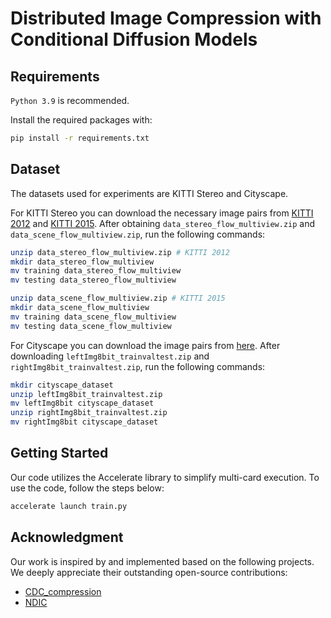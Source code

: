 # Distributed Image Compression with Conditional Diffusion Models
## Requirements
`Python 3.9` is recommended.

Install the required packages with:
```bash
pip install -r requirements.txt
```

## Dataset
The datasets used for experiments are KITTI Stereo and Cityscape.

For KITTI Stereo you can download the necessary image pairs from [KITTI 2012](http://www.cvlibs.net/download.php?file=data_stereo_flow_multiview.zip) and [KITTI 2015](http://www.cvlibs.net/download.php?file=data_scene_flow_multiview.zip). After obtaining `data_stereo_flow_multiview.zip` and `data_scene_flow_multiview.zip`, run the following commands:
```bash
unzip data_stereo_flow_multiview.zip # KITTI 2012
mkdir data_stereo_flow_multiview
mv training data_stereo_flow_multiview
mv testing data_stereo_flow_multiview

unzip data_scene_flow_multiview.zip # KITTI 2015
mkdir data_scene_flow_multiview
mv training data_scene_flow_multiview
mv testing data_scene_flow_multiview
```

For Cityscape you can download the image pairs from [here](https://www.cityscapes-dataset.com/downloads/). After downloading `leftImg8bit_trainvaltest.zip` and `rightImg8bit_trainvaltest.zip`, run the following commands:
```bash
mkdir cityscape_dataset
unzip leftImg8bit_trainvaltest.zip
mv leftImg8bit cityscape_dataset
unzip rightImg8bit_trainvaltest.zip
mv rightImg8bit cityscape_dataset
```
## Getting Started

Our code utilizes the Accelerate library to simplify multi-card execution. To use the code, follow the steps below:

```bash
accelerate launch train.py
```
## Acknowledgment
Our work is inspired by and implemented based on the following projects. We deeply appreciate their outstanding open-source contributions:
- [CDC_compression](https://github.com/buggyyang/CDC_compression)
- [NDIC](https://github.com/ipc-lab/NDIC)

